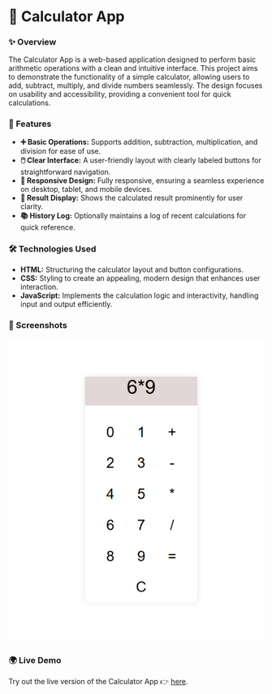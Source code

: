 # 🔢 Calculator App

### ✨ Overview

The Calculator App is a web-based application designed to perform basic arithmetic operations with a clean and intuitive interface. This project aims to demonstrate the functionality of a simple calculator, allowing users to add, subtract, multiply, and divide numbers seamlessly. The design focuses on usability and accessibility, providing a convenient tool for quick calculations.

### 🚀 Features

- **➕ Basic Operations:** Supports addition, subtraction, multiplication, and division for ease of use.
- **🖱️ Clear Interface:** A user-friendly layout with clearly labeled buttons for straightforward navigation.
- **🔄 Responsive Design:** Fully responsive, ensuring a seamless experience on desktop, tablet, and mobile devices.
- **🧮 Result Display:** Shows the calculated result prominently for user clarity.
- **📚 History Log:** Optionally maintains a log of recent calculations for quick reference.

### 🛠️ Technologies Used

- **HTML:** Structuring the calculator layout and button configurations.
- **CSS:** Styling to create an appealing, modern design that enhances user interaction.
- **JavaScript:** Implements the calculation logic and interactivity, handling input and output efficiently.

### 📸 Screenshots

![Calculator Interface](https://github.com/5225prachi/Calculator/blob/main/calculator.png)


### 🌍 Live Demo

Try out the live version of the Calculator App 👉 [here](https://prachicalculator.netlify.app/).
